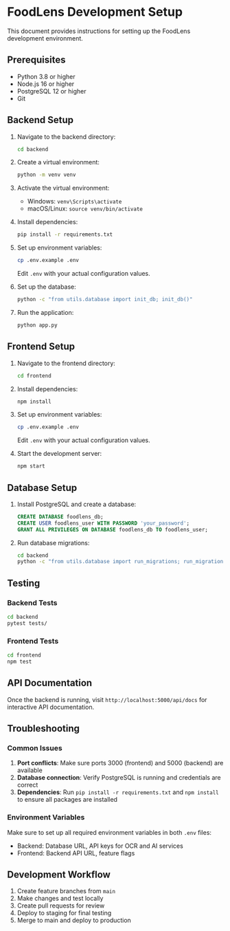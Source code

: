 # FoodLens Development Setup

This document provides instructions for setting up the FoodLens development environment.

## Prerequisites

- Python 3.8 or higher
- Node.js 16 or higher
- PostgreSQL 12 or higher
- Git

## Backend Setup

1. Navigate to the backend directory:
   ```bash
   cd backend
   ```

2. Create a virtual environment:
   ```bash
   python -m venv venv
   ```

3. Activate the virtual environment:
   - Windows: `venv\Scripts\activate`
   - macOS/Linux: `source venv/bin/activate`

4. Install dependencies:
   ```bash
   pip install -r requirements.txt
   ```

5. Set up environment variables:
   ```bash
   cp .env.example .env
   ```
   Edit `.env` with your actual configuration values.

6. Set up the database:
   ```bash
   python -c "from utils.database import init_db; init_db()"
   ```

7. Run the application:
   ```bash
   python app.py
   ```

## Frontend Setup

1. Navigate to the frontend directory:
   ```bash
   cd frontend
   ```

2. Install dependencies:
   ```bash
   npm install
   ```

3. Set up environment variables:
   ```bash
   cp .env.example .env
   ```
   Edit `.env` with your actual configuration values.

4. Start the development server:
   ```bash
   npm start
   ```

## Database Setup

1. Install PostgreSQL and create a database:
   ```sql
   CREATE DATABASE foodlens_db;
   CREATE USER foodlens_user WITH PASSWORD 'your_password';
   GRANT ALL PRIVILEGES ON DATABASE foodlens_db TO foodlens_user;
   ```

2. Run database migrations:
   ```bash
   cd backend
   python -c "from utils.database import run_migrations; run_migrations()"
   ```

## Testing

### Backend Tests
```bash
cd backend
pytest tests/
```

### Frontend Tests
```bash
cd frontend
npm test
```

## API Documentation

Once the backend is running, visit `http://localhost:5000/api/docs` for interactive API documentation.

## Troubleshooting

### Common Issues

1. **Port conflicts**: Make sure ports 3000 (frontend) and 5000 (backend) are available
2. **Database connection**: Verify PostgreSQL is running and credentials are correct
3. **Dependencies**: Run `pip install -r requirements.txt` and `npm install` to ensure all packages are installed

### Environment Variables

Make sure to set up all required environment variables in both `.env` files:

- Backend: Database URL, API keys for OCR and AI services
- Frontend: Backend API URL, feature flags

## Development Workflow

1. Create feature branches from `main`
2. Make changes and test locally
3. Create pull requests for review
4. Deploy to staging for final testing
5. Merge to main and deploy to production

